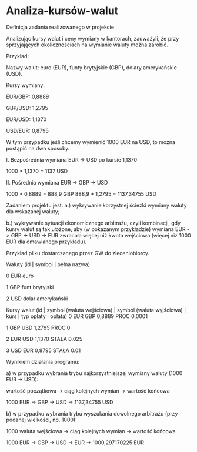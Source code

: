 # Analiza-kursów-walut
 
Definicja zadania realizowanego w projekcie

Analizując kursy walut i ceny wymiany w kantorach, zauważyli, że przy sprzyjających okolicznościach na wymianie waluty można zarobić.

Przykład:

Nazwy walut: euro (EUR), funty brytyjskie (GBP), dolary amerykańskie (USD).

Kursy wymiany:

EUR/GBP: 0,8889

GBP/USD: 1,2795

EUR/USD: 1,1370

USD/EUR: 0,8795

W tym przypadku jeśli chcemy wymienić 1000 EUR na USD, to można postąpić na dwa sposoby.

I. Bezpośrednia wymiana EUR -> USD po kursie 1,1370

1000 * 1,1370 = 1137 USD

II. Pośrednia wymiana EUR -> GBP -> USD

1000 * 0,8889 = 888,9 GBP
888,9 * 1,2795 = 1137,34755 USD

Zadaniem projektu jest:
a.) wykrywanie korzystnej ścieżki wymiany waluty dla wskazanej waluty;

b.) wykrywanie sytuacji ekonomicznego arbitrażu, czyli kombinacji, gdy kursy walut są tak ułożone, aby (w pokazanym przykładzie) wymiana EUR -> GBP -> USD -> EUR zwracała więcej niż kwota wejściowa (więcej niż 1000 EUR dla omawianego przykładu).

Przykład pliku dostarczanego przez GW do zleceniobiorcy.

Waluty (id | symbol | pełna nazwa)

0 EUR euro

1 GBP funt brytyjski

2 USD dolar amerykański

Kursy walut (id | symbol (waluta wejściowa) | symbol (waluta wyjściowa) | kurs | typ opłaty | opłata)
0 EUR GBP 0,8889 PROC 0,0001

1 GBP USD 1,2795 PROC 0

2 EUR USD 1,1370 STAŁA 0.025

3 USD EUR 0,8795 STAŁA 0.01

Wynikiem działania programu:

a) w przypadku wybrania trybu najkorzystniejszej wymiany waluty (1000 EUR -> USD):

wartość początkowa -> ciąg kolejnych wymian -> wartość końcowa

1000 EUR -> GBP -> USD -> 1137,34755 USD

b) w przypadku wybrania trybu wyszukania dowolnego arbitrażu (przy podanej wielkości, np. 1000):

1000 waluta wejściowa -> ciąg kolejnych wymian -> wartość końcowa

1000 EUR -> GBP -> USD -> EUR -> 1000,297170225 EUR


